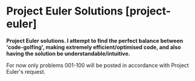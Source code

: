 # Project Euler Solutions [project-euler]

**Project Euler solutions. I attempt to find the perfect balance between 'code-golfing', making extremely efficient/optimised code, and also having the solution be understandable/intuitive.**

For now only problems 001-100 will be posted in accordance with Project Euler's request.
